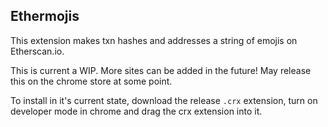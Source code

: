 ## Ethermojis

This extension makes txn hashes and addresses a string of emojis on Etherscan.io.

This is current a WIP. More sites can be added in the future! May release this on the chrome store at some point.

To install in it's current state, download the release `.crx` extension, turn on developer mode in chrome and drag the crx extension into it.
